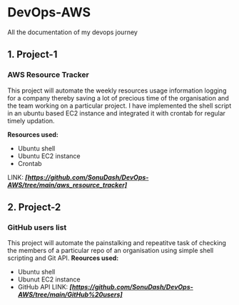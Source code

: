 # DevOps-AWS
All the documentation of my devops journey

## 1. Project-1
### AWS Resource Tracker
This project will automate the weekly resources usage information logging for a company thereby saving a lot of precious time of the organisation and the team working on a particular project. I have implemented the shell script in an ubuntu based EC2 instance and integrated it with crontab for regular timely updation.

**Resources used:**
- Ubuntu shell
- Ubuntu EC2 instance
- Crontab

LINK: **_[https://github.com/SonuDash/DevOps-AWS/tree/main/aws_resource_tracker]_**

## 2. Project-2 
### GitHub users list
This project will automate the painstalking and repeatitve task of checking the members of a particular repo of an organisation using simple shell scripting and Git API.
**Reources used:**
- Ubuntu shell
- Ubunut EC2 instance
- GitHub API
LINK: **_[https://github.com/SonuDash/DevOps-AWS/tree/main/GitHub%20users]_**
